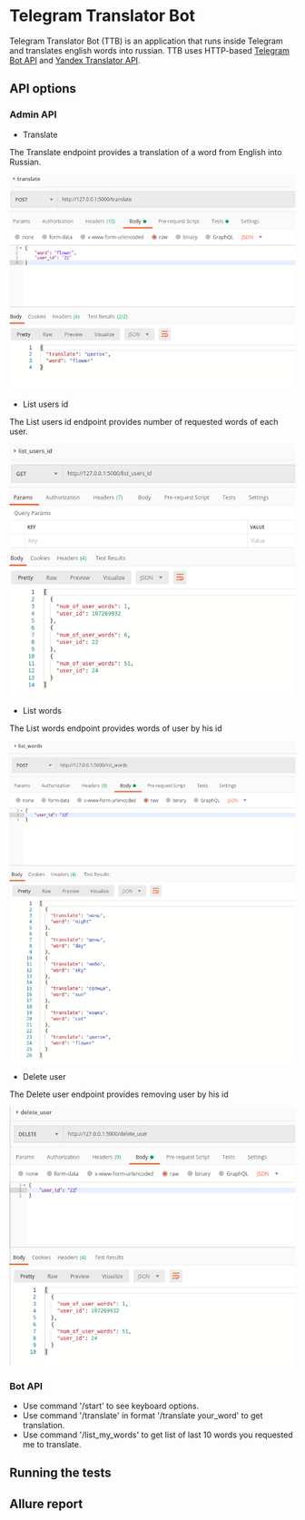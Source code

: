 # Telegram Translator Bot
Telegram Translator Bot (TTB) is an application that runs inside Telegram and translates english words into russian. 
TTB uses HTTP-based [Telegram Bot API](https://core.telegram.org/bots/api) and [Yandex Translator API](https://yandex.ru/dev/translate/doc/dg/concepts/about-docpage/). 
                                 
## API options
### Admin API
* Translate 

The Translate endpoint provides a translation of a word from English into Russian.

![translate endpoint](/images/translate.png)

* List users id

The List users id endpoint provides number of requested words of each user.

![list_users_id endpoint](/images/list_users_id.png)

* List words

The List words endpoint provides words of user by his id

![list_words endpoint](/images/list_words.png)

* Delete user

The Delete user endpoint provides removing user by his id 

![delete_user endpoint](/images/delete_user.png)

### Bot API

* Use command '/start' to see keyboard options.
* Use command '/translate' in format '/translate your_word' to get translation.
* Use command '/list_my_words' to get list of last 10 words you requested me to translate. 

## Running the tests

## Allure report